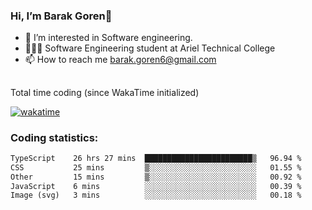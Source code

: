 ###  Hi, I’m Barak Goren👋
- 👀 I’m interested in Software engineering.
- 👨🏼‍🎓 Software Engineering student at Ariel Technical College
- 📫 How to reach me barak.goren6@gmail.com
##
Total time coding (since WakaTime initialized)

[![wakatime](https://wakatime.com/badge/user/5cc5ec80-a806-4ca2-a704-db29274e48cd.svg)](https://wakatime.com/@5cc5ec80-a806-4ca2-a704-db29274e48cd)

   
### Coding statistics:

<!--START_SECTION:waka-->

```txt
TypeScript    26 hrs 27 mins  ████████████████████████▒   96.94 %
CSS           25 mins         ▒░░░░░░░░░░░░░░░░░░░░░░░░   01.55 %
Other         15 mins         ▒░░░░░░░░░░░░░░░░░░░░░░░░   00.92 %
JavaScript    6 mins          ░░░░░░░░░░░░░░░░░░░░░░░░░   00.39 %
Image (svg)   3 mins          ░░░░░░░░░░░░░░░░░░░░░░░░░   00.18 %
```

<!--END_SECTION:waka-->

<!---
barakgoren/barakgoren is a ✨ special ✨ repository because its `README.md` (this file) appears on your GitHub profile.
You can click the Preview link to take a look at your changes.
--->
